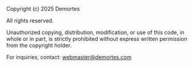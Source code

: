 Copyright (c) 2025 Demortes

All rights reserved.

Unauthorized copying, distribution, modification, or use of this code, in whole or in part, is strictly prohibited without express written permission from the copyright holder.

For inquiries, contact: webmaster@demortes.com